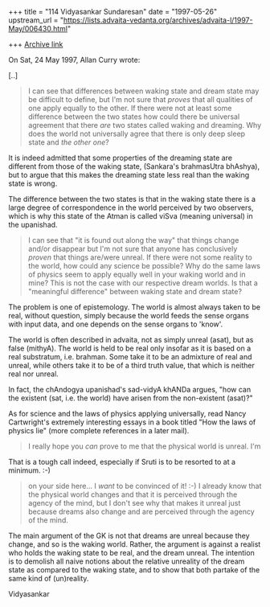 +++
title = "114 Vidyasankar Sundaresan"
date = "1997-05-26"
upstream_url = "https://lists.advaita-vedanta.org/archives/advaita-l/1997-May/006430.html"

+++
[Archive link](https://lists.advaita-vedanta.org/archives/advaita-l/1997-May/006430.html)

On Sat, 24 May 1997, Allan Curry wrote:

[..]

> I can see that differences between waking state and dream state may be
> difficult to define, but I'm not sure that *proves* that all qualities of
> one apply equally to the other. If there were not at least some difference
> between the two states how could there be universal agreement that there
> *are* two states called waking and dreaming. Why does the world not
> universally agree that there is only deep sleep state and *the other one*?

It is indeed admitted that some properties of the dreaming state are
different from those of the waking state, (Sankara's brahmasUtra bhAshya),
but to argue that this makes the dreaming state less real than the waking
state is wrong.

The difference between the two states is that in the waking state there is
a large degree of correspondence in the world perceived by two observers,
which is why this state of the Atman is called viSva (meaning universal)
in the upanishad.

>
> I can see that "it is found out along the way" that things change and/or
> disappear but I'm not sure that anyone has conclusively *proven* that
> things are/were unreal. If there were not some reality to the world,
> how could any science be possible? Why do the same laws of physics seem to
> apply equally well in your waking world and in mine?  This is not the case
> with our respective dream worlds. Is that a "meaningful difference" between
> waking state and dream state?
>

The problem is one of epistemology. The world is almost always taken to be
real, without question, simply because the world feeds the sense organs
with input data, and one depends on the sense organs to 'know'.

The world is often described in advaita, not as simply unreal (asat), but
as false (mithyA). The world is held to be real only insofar as it is
based on a real substratum, i.e. brahman. Some take it to be an admixture
of real and unreal, while others take it to be of a third truth value,
that which is neither real nor unreal.

In fact, the chAndogya upanishad's sad-vidyA khANDa argues, "how can the
existent (sat, i.e. the world) have arisen from the non-existent (asat)?"

As for science and the laws of physics applying universally, read Nancy
Cartwright's extremely interesting essays in a book titled "How the laws
of physics lie" (more complete references in a later mail).

> I really hope you *can* prove to me that the physical world is unreal. I'm

That is a tough call indeed, especially if Sruti is to be resorted to at a
minimum. :-)

> on your side here... I *want* to be convinced of it!  :-)  I already know
> that the physical world changes and that it is perceived through the agency
> of the mind, but I don't see why that makes it unreal just because dreams
> also change and are perceived through the agency of the mind.

The main argument of the GK is not that dreams are unreal because they
change, and so is the waking world. Rather, the argument is against a
realist who holds the waking state to be real, and the dream unreal. The
intention is to demolish all naive notions about the relative unreality of
the dream state as compared to the waking state, and to show that both
partake of the same kind of (un)reality.

Vidyasankar

